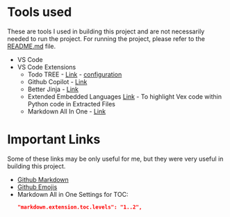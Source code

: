 # Tools used

These are tools I used in building this project and are not necessarily needed to run the project. For running the project, please refer to the [README.md](../README.md) file.

- VS Code
- VS Code Extensions
    - Todo TREE - [Link](https://marketplace.visualstudio.com/items?itemName=Gruntfuggly.todo-tree) - [configuration](https://thomasventurini.com/articles/the-best-way-to-work-with-todos-in-vscode/) 
    - Github Copilot - [Link](https://marketplace.visualstudio.com/items?itemName=GitHub.copilot)
    - Better Jinja - [Link](https://marketplace.visualstudio.com/items?itemName=samuelcolvin.jinjahtml)
    - Extended Embedded Languages [Link](https://marketplace.visualstudio.com/items?itemName=ruschaaf.extended-embedded-languages) - To highlight Vex code within Python code in Extracted Files
    - Markdown All In One - [Link](https://marketplace.visualstudio.com/items?itemName=yzhang.markdown-all-in-one)


# Important Links

Some of these links may be only useful for me, but they were very useful in building this project.

- [Github Markdown](https://docs.github.com/en/get-started/writing-on-github/getting-started-with-writing-and-formatting-on-github/basic-writing-and-formatting-syntax)
- [Github Emojis](https://github.com/ikatyang/emoji-cheat-sheet/blob/master/README.md)
- Markdown All in One Settings for TOC:
    ```json
    "markdown.extension.toc.levels": "1..2",
    ```